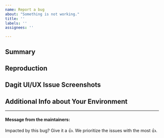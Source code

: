 ```yaml
---
name: Report a bug
about: "Something is not working."
title: ''
labels: ''
assignees: ''

---
```


## Summary
<!-- A brief description of the issue and what you expect to happen instead -->





## Reproduction
<!-- A minimal example that exhibits the behavior -->




## Dagit UI/UX Issue Screenshots
<!-- (Optional) -->




## Additional Info about Your Environment
<!-- (Optional) -->



---
#### Message from the maintainers:
Impacted by this bug? Give it a 👍. We prioritize the issues with the most 👍.
